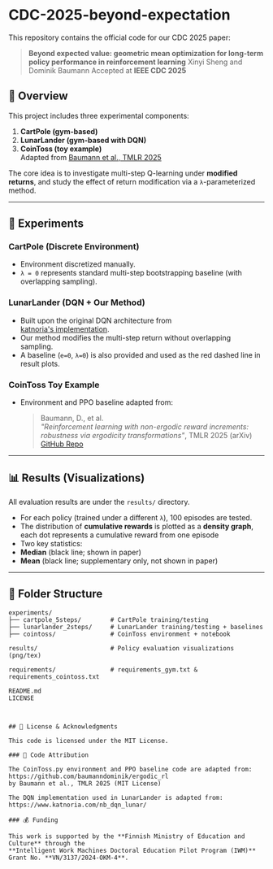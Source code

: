 # CDC-2025-beyond-expectation
This repository contains the official code for our CDC 2025 paper:
> **Beyond expected value: geometric mean optimization for long-term policy performance in reinforcement learning**
> Xinyi Sheng and Dominik Baumann
> Accepted at **IEEE CDC 2025**

## 📁 Overview

This project includes three experimental components:

1. **CartPole (gym-based)**
2. **LunarLander (gym-based with DQN)**
3. **CoinToss (toy example)**  
   Adapted from [Baumann et al., TMLR 2025](https://github.com/baumanndominik/ergodic_rl)

The core idea is to investigate multi-step Q-learning under **modified returns**, and study the effect of return modification via a `λ`-parameterized method.

---

## 🚀 Experiments

###  CartPole (Discrete Environment)

- Environment discretized manually.
- `λ = 0` represents standard multi-step bootstrapping baseline (with overlapping sampling).


### LunarLander (DQN + Our Method)

- Built upon the original DQN architecture from  
[katnoria's implementation](https://www.katnoria.com/nb_dqn_lunar/).
- Our method modifies the multi-step return without overlapping sampling.
- A baseline (`e=0`, `λ=0`) is also provided and used as the red dashed line in result plots.

### CoinToss Toy Example

- Environment and PPO baseline adapted from:
  > Baumann, D., et al.  
  > *"Reinforcement learning with non-ergodic reward increments: robustness via ergodicity transformations"*, TMLR 2025 (arXiv)  
  > [GitHub Repo](https://github.com/baumanndominik/ergodic_rl)



---

## 📊 Results (Visualizations)

All evaluation results are under the `results/` directory.

- For each policy (trained under a different `λ`), 100 episodes are tested.
- The distribution of **cumulative rewards** is plotted as a **density graph**, each dot represents a cumulative reward from one episode
- Two key statistics:
- **Median** (black line; shown in paper)
- **Mean** (black line; supplementary only, not shown in paper)

---

## 📂 Folder Structure

```text
experiments/
├── cartpole_5steps/        # CartPole training/testing
├── lunarlander_2steps/     # LunarLander training/testing + baselines
├── cointoss/               # CoinToss environment + notebook

results/                    # Policy evaluation visualizations (png/tex)

requirements/               # requirements_gym.txt & requirements_cointoss.txt

README.md
LICENSE



## 📝 License & Acknowledgments

This code is licensed under the MIT License.

### 🔗 Code Attribution 

The CoinToss.py environment and PPO baseline code are adapted from:
https://github.com/baumanndominik/ergodic_rl
by Baumann et al., TMLR 2025 (MIT License)

The DQN implementation used in LunarLander is adapted from:  
https://www.katnoria.com/nb_dqn_lunar/

### 💰 Funding

This work is supported by the **Finnish Ministry of Education and Culture** through the  
**Intelligent Work Machines Doctoral Education Pilot Program (IWM)**  
Grant No. **VN/3137/2024-OKM-4**.

